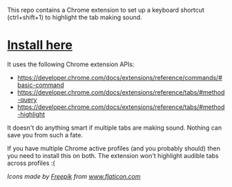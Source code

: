 This repo contains a Chrome extension to set up a keyboard shortcut (ctrl+shift+1) to highlight the tab making sound.

# [Install here](https://chrome.google.com/webstore/detail/go-to-tab-making-sound-ke/khjmagmbbhdkmaicdhfehehdncmagbig?hl=en&authuser=0)

It uses the following Chrome extension APIs:
- https://developer.chrome.com/docs/extensions/reference/commands/#basic-command
- https://developer.chrome.com/docs/extensions/reference/tabs/#method-query
- https://developer.chrome.com/docs/extensions/reference/tabs/#method-highlight

It doesn't do anything smart if multiple tabs are making sound.
Nothing can save you from such a fate.

If you have multiple Chrome active profiles (and you probably should) then you need to install this on both.
The extension won't highlight audible tabs across profiles :(

_Icons made by <a href="https://www.freepik.com" title="Freepik">Freepik</a> from <a href="https://www.flaticon.com/" title="Flaticon">www.flaticon.com</a>_
